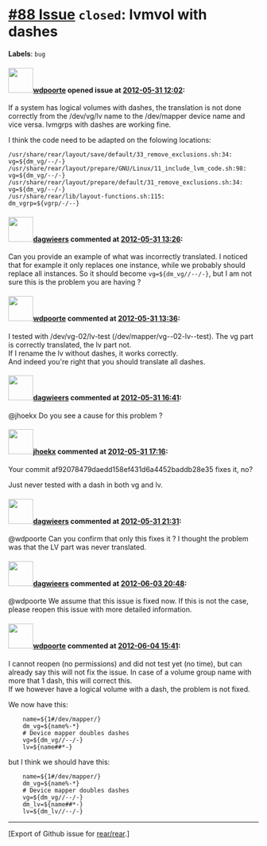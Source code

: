 [\#88 Issue](https://github.com/rear/rear/issues/88) `closed`: lvmvol with dashes
=================================================================================

**Labels**: `bug`

#### <img src="https://avatars.githubusercontent.com/u/1590248?v=4" width="50">[wdpoorte](https://github.com/wdpoorte) opened issue at [2012-05-31 12:02](https://github.com/rear/rear/issues/88):

If a system has logical volumes with dashes, the translation is not done
correctly from the /dev/vg/lv name to the /dev/mapper device name and
vice versa. lvmgrps with dashes are working fine.

I think the code need to be adapted on the folowing locations:

    /usr/share/rear/layout/save/default/33_remove_exclusions.sh:34:            vg=${dm_vg/--/-}
    /usr/share/rear/layout/prepare/GNU/Linux/11_include_lvm_code.sh:98:    vg=${dm_vg/--/-}
    /usr/share/rear/layout/prepare/default/31_remove_exclusions.sh:34:            vg=${dm_vg/--/-}
    /usr/share/rear/lib/layout-functions.sh:115:                dm_vgrp=${vgrp/-/--}

#### <img src="https://avatars.githubusercontent.com/u/388198?u=0732dee3fe5002278cfbf40359ec431bdcf5f06c&v=4" width="50">[dagwieers](https://github.com/dagwieers) commented at [2012-05-31 13:26](https://github.com/rear/rear/issues/88#issuecomment-6035681):

Can you provide an example of what was incorrectly translated. I noticed
that for example it only replaces one instance, while we probably should
replace all instances. So it should become `vg=${dm_vg//--/-}`, but I am
not sure this is the problem you are having ?

#### <img src="https://avatars.githubusercontent.com/u/1590248?v=4" width="50">[wdpoorte](https://github.com/wdpoorte) commented at [2012-05-31 13:36](https://github.com/rear/rear/issues/88#issuecomment-6035914):

I tested with /dev/vg-02/lv-test (/dev/mapper/vg--02-lv--test). The vg
part is correctly translated, the lv part not.  
If I rename the lv without dashes, it works correctly.  
And indeed you're right that you should translate all dashes.

#### <img src="https://avatars.githubusercontent.com/u/388198?u=0732dee3fe5002278cfbf40359ec431bdcf5f06c&v=4" width="50">[dagwieers](https://github.com/dagwieers) commented at [2012-05-31 16:41](https://github.com/rear/rear/issues/88#issuecomment-6040920):

@jhoekx Do you see a cause for this problem ?

#### <img src="https://avatars.githubusercontent.com/u/783473?v=4" width="50">[jhoekx](https://github.com/jhoekx) commented at [2012-05-31 17:16](https://github.com/rear/rear/issues/88#issuecomment-6041835):

Your commit af92078479daedd158ef431d6a4452baddb28e35 fixes it, no?

Just never tested with a dash in both vg and lv.

#### <img src="https://avatars.githubusercontent.com/u/388198?u=0732dee3fe5002278cfbf40359ec431bdcf5f06c&v=4" width="50">[dagwieers](https://github.com/dagwieers) commented at [2012-05-31 21:31](https://github.com/rear/rear/issues/88#issuecomment-6048165):

@wdpoorte Can you confirm that only this fixes it ? I thought the
problem was that the LV part was never translated.

#### <img src="https://avatars.githubusercontent.com/u/388198?u=0732dee3fe5002278cfbf40359ec431bdcf5f06c&v=4" width="50">[dagwieers](https://github.com/dagwieers) commented at [2012-06-03 20:48](https://github.com/rear/rear/issues/88#issuecomment-6088938):

@wdpoorte We assume that this issue is fixed now. If this is not the
case, please reopen this issue with more detailed information.

#### <img src="https://avatars.githubusercontent.com/u/1590248?v=4" width="50">[wdpoorte](https://github.com/wdpoorte) commented at [2012-06-04 15:41](https://github.com/rear/rear/issues/88#issuecomment-6102194):

I cannot reopen (no permissions) and did not test yet (no time), but can
already say this will not fix the issue. In case of a volume group name
with more that 1 dash, this will correct this.  
If we however have a logical volume with a dash, the problem is not
fixed.

We now have this:

        name=${1#/dev/mapper/}
        dm_vg=${name%-*}
        # Device mapper doubles dashes
        vg=${dm_vg//--/-}
        lv=${name##*-}

but I think we should have this:

        name=${1#/dev/mapper/}
        dm_vg=${name%-*}
        # Device mapper doubles dashes
        vg=${dm_vg//--/-}
        dm_lv=${name##*-}
        lv=${dm_lv//--/-}

------------------------------------------------------------------------

\[Export of Github issue for
[rear/rear](https://github.com/rear/rear).\]
